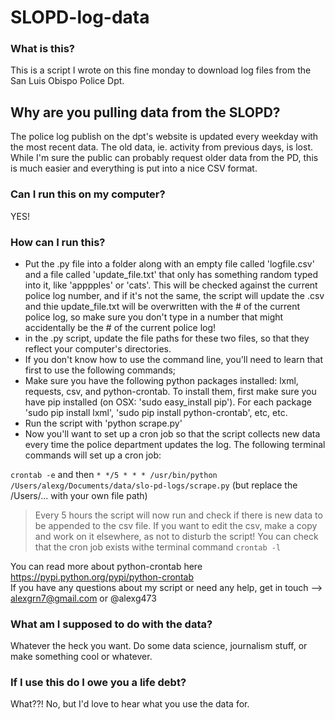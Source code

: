 # SLOPD-log-data

### What is this?
This is a script I wrote on this fine monday to download log files from the San Luis Obispo Police Dpt.

## Why are you pulling data from the SLOPD?
The police log publish on the dpt's website is updated every weekday with the most recent data. The old data, ie. activity from previous days, is lost. While I'm sure the public can probably request older data from the PD, this is much easier and everything is put into a nice CSV format.

### Can I run this on my computer?
YES!

### How can I run this?
- Put the .py file into a folder along with an empty file called 'logfile.csv' and a file called 'update_file.txt' that only has something random typed into it, like 'apppples' or 'cats'. This will be checked against the current police log number, and if it's not the same, the script will update the .csv and thie update_file.txt will be overwritten with the # of the current police log, so make sure you don't type in a number that might accidentally be the # of the current police log!
- in the .py script, update the file paths for these two files, so that they reflect your computer's directories.
- If you don't know how to use the command line, you'll need to learn that first to use the following commands;
- Make sure you have the following python packages installed: lxml, requests, csv, and python-crontab. To install them, first make sure you have pip installed (on OSX: 'sudo easy_install pip'). For each package 'sudo pip install lxml', 'sudo pip install python-crontab', etc, etc.
- Run the script with 'python scrape.py'
- Now you'll want to set up a cron job so that the script collects new data every time the police department updates the log. The following terminal commands will set up a cron job: 

  

```crontab -e```
and then 
```* */5 * * * /usr/bin/python /Users/alexg/Documents/data/slo-pd-logs/scrape.py``` (but replace the /Users/... with your own file path)

> Every 5 hours the script will now run and check if there is new data to be appended to the csv file. If you want to edit the csv, make a copy and work on it elsewhere, as not to disturb the script!  You can check that the cron job exists withe terminal command ```crontab -l```

You can read more about python-crontab here https://pypi.python.org/pypi/python-crontab  
If you have any questions about my script or need any help, get in touch --> alexgrn7@gmail.com or @alexg473

### What am I supposed to do with the data?
Whatever the heck you want. Do some data science, journalism stuff, or make something cool or whatever.

### If I use this do I owe you a life debt?
What??! No, but I'd love to hear what you use the data for.
